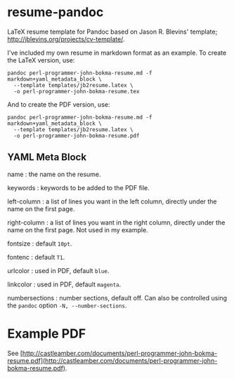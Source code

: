 # resume-pandoc

LaTeX resume template for Pandoc based on Jason R. Blevins' template;
http://jblevins.org/projects/cv-template/.

I've included my own resume in markdown format as an example.
To create the LaTeX version, use:

~~~
pandoc perl-programmer-john-bokma-resume.md -f markdown+yaml_metadata_block \
  --template templates/jb2resume.latex \
  -o perl-programmer-john-bokma-resume.tex
~~~

And to create the PDF version, use:

~~~
pandoc perl-programmer-john-bokma-resume.md -f markdown+yaml_metadata_block \
  --template templates/jb2resume.latex \
  -o perl-programmer-john-bokma-resume.pdf
~~~

## YAML Meta Block

name
 : the name on the resume.

keywords
 : keywords to be added to the PDF file.

left-column
 : a list of lines you want in the left column, directly under the name
   on the first page.

right-column
 : a list of lines you want in the right column, directly under the
   name on the first page. Not used in my example.
   
fontsize
 : default `10pt`.

fontenc
 : default `T1`.

urlcolor
 : used in PDF, default `blue`.
 
linkcolor
 : used in PDF, default `magenta`.
 
numbersections
 : number sections, default off. Can also be controlled using the
 `pandoc` option `-N, --number-sections`.

# Example PDF

See [http://castleamber.com/documents/perl-programmer-john-bokma-resume.pdf](http://castleamber.com/documents/perl-programmer-john-bokma-resume.pdf).
